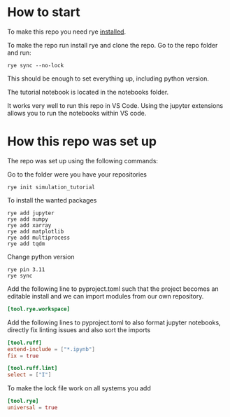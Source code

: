 # How to start

To make this repo you need rye [installed](https://rye.astral.sh/guide/installation/).

To make the repo run install rye and clone the repo.
Go to the repo folder and run:

```shell
rye sync --no-lock
```

This should be enough to set everything up, including python version.

The tutorial notebook is located in the notebooks folder.

It works very well to run this repo in VS Code.
Using the jupyter extensions allows you to run the notebooks within VS code.

# How this repo was set up

The repo was set up using the following commands:

Go to the folder were you have your repositories

```shell
rye init simulation_tutorial
```

To install the wanted packages 
```shell
rye add jupyter
rye add numpy
rye add xarray
rye add matplotlib
rye add multiprocess
rye add tqdm
```

Change python version
```shell
rye pin 3.11
rye sync
```

Add the following line to pyproject.toml such that the project becomes an editable install and we can import modules from our own repository.
```toml
[tool.rye.workspace]
```

Add the following lines to pyproject.toml to also format jupyter notebooks, directly fix linting issues and also sort the imports
```toml
[tool.ruff]
extend-include = ["*.ipynb"]
fix = true

[tool.ruff.lint]
select = ["I"]
```

To make the lock file work on all systems you add
```toml
[tool.rye]
universal = true
```



